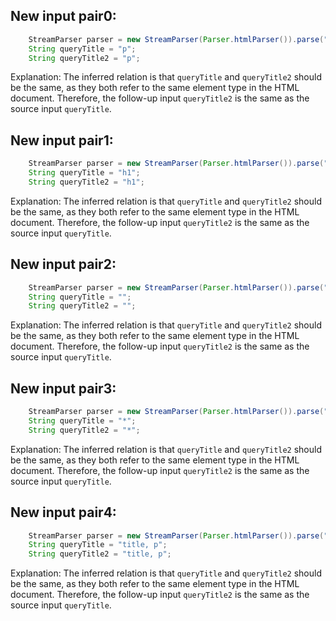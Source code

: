 ## New input pair0:
```java
    StreamParser parser = new StreamParser(Parser.htmlParser()).parse("<title>One</title><p id=1>P One</p><p id=2>P Two</p>", "");
    String queryTitle = "p";
    String queryTitle2 = "p";
```
Explanation: The inferred relation is that `queryTitle` and `queryTitle2` should be the same, as they both refer to the same element type in the HTML document. Therefore, the follow-up input `queryTitle2` is the same as the source input `queryTitle`.

## New input pair1:
```java
    StreamParser parser = new StreamParser(Parser.htmlParser()).parse("<title>One</title><p id=1>P One</p><p id=2>P Two</p>", "");
    String queryTitle = "h1";
    String queryTitle2 = "h1";
```
Explanation: The inferred relation is that `queryTitle` and `queryTitle2` should be the same, as they both refer to the same element type in the HTML document. Therefore, the follow-up input `queryTitle2` is the same as the source input `queryTitle`.

## New input pair2:
```java
    StreamParser parser = new StreamParser(Parser.htmlParser()).parse("<title>One</title><p id=1>P One</p><p id=2>P Two</p>", "");
    String queryTitle = "";
    String queryTitle2 = "";
```
Explanation: The inferred relation is that `queryTitle` and `queryTitle2` should be the same, as they both refer to the same element type in the HTML document. Therefore, the follow-up input `queryTitle2` is the same as the source input `queryTitle`.

## New input pair3:
```java
    StreamParser parser = new StreamParser(Parser.htmlParser()).parse("<title>One</title><p id=1>P One</p><p id=2>P Two</p>", "");
    String queryTitle = "*";
    String queryTitle2 = "*";
```
Explanation: The inferred relation is that `queryTitle` and `queryTitle2` should be the same, as they both refer to the same element type in the HTML document. Therefore, the follow-up input `queryTitle2` is the same as the source input `queryTitle`.

## New input pair4:
```java
    StreamParser parser = new StreamParser(Parser.htmlParser()).parse("<title>One</title><p id=1>P One</p><p id=2>P Two</p>", "");
    String queryTitle = "title, p";
    String queryTitle2 = "title, p";
```
Explanation: The inferred relation is that `queryTitle` and `queryTitle2` should be the same, as they both refer to the same element type in the HTML document. Therefore, the follow-up input `queryTitle2` is the same as the source input `queryTitle`.
